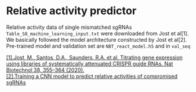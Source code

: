 Relative activity predictor
================================

Relative activity data of single mismatched sgRNAs `Table_S8_machine_learning_input.txt` were downloaded from Jost et al[1].<br>
We basically followed the model architecture constructed by Jost et al[2].<br>
Pre-trained model and validation set are `NBT_react_model.h5` and in `val_seq`

[[1].Jost, M., Santos, D.A., Saunders, R.A. et al. Titrating gene expression using libraries of systematically attenuated CRISPR guide RNAs. Nat Biotechnol 38, 355–364 (2020).](https://www.nature.com/articles/s41587-019-0387-5)<br>
[[2].Training a CNN model to predict relative activities of compromised sgRNAs](https://static-content.springer.com/esm/art%3A10.1038%2Fs41587-019-0387-5/MediaObjects/41587_2019_387_MOESM4_ESM.html)<br>

